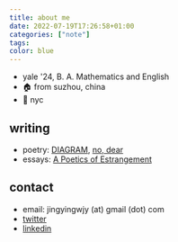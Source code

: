 ```yaml
---
title: about me
date: 2022-07-19T17:26:58+01:00
categories: ["note"]
tags:
color: blue
---
```


* yale '24, B. A. Mathematics and English 
* 🏠 from suzhou, china
* 📍 nyc


## writing

* poetry: [DIAGRAM](https://www.thediagram.com/), [no, dear](http://www.nodearmagazine.com/) 
* essays: [A Poetics of Estrangement](https://yale-herald.com/2022/10/16/a-poetics-of-estrangement/)


## contact

* email: jingyingwjy (at) gmail (dot) com
* [twitter](https://twitter.com/jingyingwang_)
* [linkedin](https://www.linkedin.com/in/jingyingwang/)
